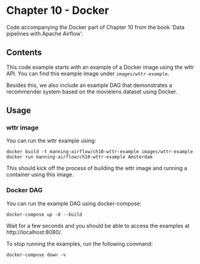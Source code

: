 # Chapter 10 - Docker

Code accompanying the Docker part of Chapter 10 from the book 'Data pipelines with Apache Airflow'.

## Contents

This code example starts with an example of a Docker image using the wttr API. You can find this example image under `images/wttr-example`.

Besides this, we also include an example DAG that demonstrates a recommender system based on the movielens dataset using Docker.

## Usage

### wttr image

You can run the wttr example using:

```
docker build -t manning-airflow/ch10-wttr-example images/wttr-example
docker run manning-airflow/ch10-wttr-example Amsterdam
```

This should kick off the process of building the wttr image and running a container using this image.

### Docker DAG

You can run the example DAG using docker-compose:

```
docker-compose up -d --build
```

Wait for a few seconds and you should be able to access the examples at http://localhost:8080/.

To stop running the examples, run the following command:

```
docker-compose down -v
```
